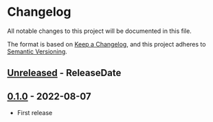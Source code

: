 # Changelog

All notable changes to this project will be documented in this file.

The format is based on [Keep a Changelog](https://keepachangelog.com/en/1.1.0/),
and this project adheres to [Semantic Versioning](https://semver.org/spec/v2.0.0.html).

<!-- next-header -->

## [Unreleased] - ReleaseDate

## [0.1.0] - 2022-08-07

* First release

<!-- next-url -->
[Unreleased]: https://github.com/gifnksm/rust-template-generated-lib/compare/{{tag_name}}...HEAD
[0.1.0]: https://github.com/gifnksm/rust-template-generated-lib/commits/{{tag_name}}
